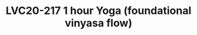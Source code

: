 ---
categories:
- lvc20
description: Class Description:<br><br>Join Kassidy for a 1 hour foundational vinyasa
  flow. In this class we will move through a series of poses meant to ease tension
  in the shoulders, chest, and back. These are areas in the body that are often stressed
  and over stretched while working at a computer or desk. Remember to bring something
  comfy to practice on, a mat, towel, or blanket!
image: /assets/images/featured-images/lvc20/LVC20-217.png
session_id: LVC20-217
session_room: '[Track 1] IoT/Edge/Embedded'
session_slot:
  end_time: 2020-09-23 13:45
  start_time: 2020-09-23 12:45
session_speakers:
- speaker_bio: Kassidy is a Registered Yoga Teacher and Licensed Massage Therapist.
    She began her journey with yoga in 2012. It started as a way to stretch, and ease
    the tension of every day stress. After a few classes she noticed the power of
    uniting movement with breath, and &amp;nbsp;the calming effect it had on the mind.
    Her yoga practice turned into a passion for kinesiology, and later inspired her
    to take a 200 hour yoga teacher training in Portsmouth, New Hampshire. Since becoming
    registered in 2017 she has instructed classes in New Hampshire, Utah, and South
    Carolina. She is now a resident in Charleston South Carolina and enjoys practicing
    yoga on the beach!
  speaker_company: Salt Spa
  speaker_image: http://avatars.sched.co/1/e6/4385642/avatar.jpg.320x320px.jpg?0b7
  speaker_name: Kassidy Holmes
  speaker_position: Yoga Instructor
  speaker_role: attendee, speaker
session_track: Fun / social
tag: session
tags: Fun / social
title: LVC20-217 1 hour Yoga (foundational vinyasa flow)
---